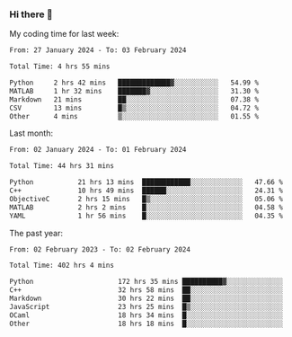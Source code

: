 ### Hi there 👋

My coding time for last week:

<!--START_SECTION:week-->

```txt
From: 27 January 2024 - To: 03 February 2024

Total Time: 4 hrs 55 mins

Python     2 hrs 42 mins   █████████████▓░░░░░░░░░░░   54.99 %
MATLAB     1 hr 32 mins    ███████▓░░░░░░░░░░░░░░░░░   31.30 %
Markdown   21 mins         ██░░░░░░░░░░░░░░░░░░░░░░░   07.38 %
CSV        13 mins         █▒░░░░░░░░░░░░░░░░░░░░░░░   04.72 %
Other      4 mins          ▒░░░░░░░░░░░░░░░░░░░░░░░░   01.55 %
```

<!--END_SECTION:week-->

Last month:

<!--START_SECTION:month-->

```txt
From: 02 January 2024 - To: 01 February 2024

Total Time: 44 hrs 31 mins

Python           21 hrs 13 mins  ████████████░░░░░░░░░░░░░   47.66 %
C++              10 hrs 49 mins  ██████░░░░░░░░░░░░░░░░░░░   24.31 %
ObjectiveC       2 hrs 15 mins   █▒░░░░░░░░░░░░░░░░░░░░░░░   05.06 %
MATLAB           2 hrs 2 mins    █░░░░░░░░░░░░░░░░░░░░░░░░   04.58 %
YAML             1 hr 56 mins    █░░░░░░░░░░░░░░░░░░░░░░░░   04.35 %
```

<!--END_SECTION:month-->

The past year:

<!--START_SECTION:year-->

```txt
From: 02 February 2023 - To: 02 February 2024

Total Time: 402 hrs 4 mins

Python                     172 hrs 35 mins ██████████▓░░░░░░░░░░░░░░   42.93 %
C++                        32 hrs 58 mins  ██░░░░░░░░░░░░░░░░░░░░░░░   08.20 %
Markdown                   30 hrs 22 mins  ██░░░░░░░░░░░░░░░░░░░░░░░   07.55 %
JavaScript                 23 hrs 25 mins  █▒░░░░░░░░░░░░░░░░░░░░░░░   05.83 %
OCaml                      18 hrs 34 mins  █░░░░░░░░░░░░░░░░░░░░░░░░   04.62 %
Other                      18 hrs 18 mins  █░░░░░░░░░░░░░░░░░░░░░░░░   04.56 %
```

<!--END_SECTION:year-->
